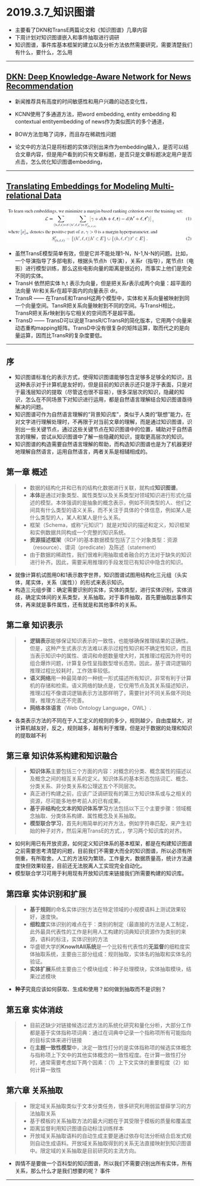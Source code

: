 ﻿# 2019.3.7_知识图谱

* 主要看了DKN和TransE两篇论文和《知识图谱》几章内容
* 下周计划对知识图谱嵌入和事件抽取进行调研
* 知识图谱，事件库基本框架的建立以及分析方法依然需要研究，需要清楚我们有什么，要什么，怎么用


---
## [DKN: Deep Knowledge-Aware Network for News Recommendation](https://arxiv.org/pdf/1801.08284v1.pdf)

* 新闻推荐具有高度的时间敏感性和用户兴趣的动态变化性，
* KCNN使用了多通道方法，把word embedding, entity embedding 和 contextual entityembedding of news作为类似图片的多个通道， 
* BOW方法忽略了词序，而且存在稀疏性问题

* 论文中的方法只是将标题的实体识别出来作为embedding输入，是否可以结合文章内容，但是用户看到的只有文章标题，是否只是文章标题决定用户是否点击，怎么优化知识图谱embedding，

---
## [Translating Embeddings for Modeling Multi-relational Data](https://www.utc.fr/~bordesan/dokuwiki/_media/en/transe_nips13.pdf)

![](https://github.com/qiuxingfa/picture_/blob/master/2019/e28231c59130a3e2f27094c0bacf12c.png)<br>

* 虽然TransE模型简单有效，但是它并不能处理1-N，N-1,N-N的问题。比如，一个导演指导了多部电影，根据头节点h（导演），关系r（指导），尾节点t（电影）进行模型训练，那么这些电影向量的距离是很近的，而事实上他们是完全不同的实体。 
* TransH 依然把实体 h,t 表示为向量，但是把关系r表示成两个向量：超平面的法向量 Wr和关系r在超平面内的向量表示 dr。
* TransR —— 在TransE和TransH这两个模型中，实体和关系向量被映射到同一个向量空间。TansR把关系向量映射到不同的空间。与TransH相比，TransR把关系r映射到与它相关的空间而不是超平面。
* TransD —— TransD可以说是TransR/CTransR的简化版本，它用两个向量来动态重构mapping矩阵。TransD中没有很复杂的矩阵运算，取而代之的是向量运算，因而比TransR的复杂度要低。

---
## 序
* 知识图谱标准化的表示方式，使得知识图谱能够包含足够多足够全的知识，且这种表示对于计算机是友好的，但是目前的知识表示还只是浮于表面，只是对于最浅层知识的提取（尽管这也很不容易），很多深层次的知识，隐藏的知识，怎么在不同场景下对知识进行运用，都是自然语言理解结合知识图谱亟待解决的问题。
* 知识图谱可作为自然语言理解的“背景知识库”，类似于人类的“联想”能力，在对文字进行理解处理时，不再限于对当前文章的理解，而是通过知识图谱，识别出一些关键节点，通过这些关键节点在知识图谱中的位置，辅助对于自然语言的理解，尝试从知识图谱中了解一些隐藏的知识，提取更高层次的知识。
* 知识图谱的构造需要自然语言理解的帮助，而构造知识图谱也是为了机器更好地理解自然语言，运用自然语言，两者关系是相辅相成的。

## 第一章 概述
> * 数据的结构化并和已有的结构化数据进行关联，就构成**知识图谱**。
>* **本体**是通过对象类型、属性类型以及关系类型对领域知识进行形式化描述的模型。本体强调的是抽象的概念表示，例如不同类型的人、他们之间具有什么类型的语义关系，而不关注于具体的个体信息，例如某人是什么类型的人，某人和某人是什么关系。
>* 框架（Schema，或称“元知识”）就是对知识的描述和定义，知识框架和实例数据共同构成一个完整的知识系统。
>* **资源描述框架**（RDF)的基本数据模型包括了三个对象类型：资源（resource）、谓词（predicate）及陈述（statement）
>* 由于数据的稀疏性，我们很难利用抽取或者融合的方法对于缺失的知识进行补齐。因此，需要采用推理的手段发现已有知识中隐含的知识。

* 就像计算机试图用0和1表示数字世界，知识图谱试图用结构化三元组（头实体，尾实体，关系（属性））的形式来表示知识。
* 构造三元组步骤：确定需要识别的实体，实体的类型，进行实体识别，实体消歧，确定实体间的关系类型，关系抽取。对于事件抽取，首先要抽取出事件实体，再来就是事件属性，还有就是和其他事件的关系。

## 第二章 知识表示
> * **逻辑表示**能够保证知识表示的一致性，也能够确保推理结果的正确性。但是，这种产生式表示方法难以表示过程性知识和不确定性知识，而且当表示知识中的属性、谓词和命题数量增大时，其推理过程因为符号的组合爆炸问题，计算复杂性呈指数型增长态势。因此，基于谓词逻辑的推理过程比较耗时，工作效率较低。
>* **语义网络**用一种最简单的一种统一形式描述所有知识，非常有利于计算机的存储和检索。语义网络的缺点是，它仅用节点及其关系描述知识，推理过程不像谓词逻辑表示方法那样明了，需要针对不同关系做不同处理，推理方法还不完善。
>* **网络本体语言**（Web Ontology Language，OWL）.

* 各类表示方法的不同在于人工定义的规则的多少，规则越少，自由度越大，对计算机越友好，反之，规则越多，越有利于推理，但是对于数据的处理和知识的提取越不利

## 第三章 知识体系构建和知识融合

> * **知识体系**主要包括三个方面的内容：对概念的分类、概念属性的描述以及概念之间的相互关系的定义。知识体系的基本形态包括词汇、概念、分类关系、非分类关系和公理这五个不同层次。
>* 真正进行构建之前，应该广泛调研现有的第三方知识体系或与之相关的资源，尽可能多地参考前人的已有成果。
>* **基于非结构化文本的知识体系学习**方法包括以下三个主要步骤：领域概念抽取、分类体系构建、属性概念及关系抽取。
>* **模型联合学习**，首先利用简单的对齐方法，例如字符串匹配，来产生初始的种子对齐，然后采用TransE的方式，，学习两个知识库的对齐。

* 如何利用已有开放资源，如何定义知识体系的基本框架，都是在构建知识图谱之前需要思考清楚的问题，目前我们不需要大而全的知识图谱，所以必须有所侧重，有所取舍。人工的方法较为繁琐，工作量大，数据质量高，统计方法速度快但效果较差，目前还无法脱离人工实现完全自动化。    
* 模型联合学习可用于利用现有开放知识库来链接我们所需要构建的知识库。

## 第四章 实体识别和扩展

> * **基于规则**的命名实体识别方法在特定领域的小规模语料上测试效果较好，速度快。
>* **细粒度**实体识别的难点在于：类别的制定（最直接的方法是人工制定，此外最具代表性的工作是利用人工构建的词典知识资源作为类别的来源，语料的标注，实体识别的方法
>* 华盛顿大学的**KnowItAll系统**是一个比较有代表性的**无监督**的细粒度实体抽取系统，主要由三部分组成：规则抽取，实体名的抽取和实体名的验证。
>* **实体扩展**系统主要由三个模块组成：种子处理模块，实体抽取模块，结果过滤模块

* **种子**究竟应该如何获取、生成和使用？如何做到抽取而不是识别？

## 第五章 实体消歧
> * 目前还缺少对链接候选过滤方法的系统化研究和量化分析，大部分工作都是基于实体指称项词典：通过在词典中记录一个指称项所有可能指向的目标实体来进行链接
>* 在**主题一致性模型**中，决定一致性打分的是实体指称项的候选实体概念与指称项上下文中的其他实体概念的一致性程度。在计算一致性打分时，通常需要考虑如下两个因素：（1）上下文实体的重要程度（2）如何计算一致性

## 第六章 关系抽取
> * 限定域关系抽取类似于文本分类任务，很多研究利用弱监督薛学习的方法抽取关系
>* 基于模板的关系抽取方法的最大问题在于其受限于模板的质量和覆盖度
>* 距离监督利用知识图谱自动标注训练样本
>* 开放域关系抽取语料的自动生成主要是通过依存句法分析结合启发式规则自动生成语料。开放域关系抽取得到的关系无法直接映射到知识图谱中。限定域的关系抽取是目前研究的主流方向。

* 舆情不是要做一个百科型的知识图谱，所以我们不需要识别出所有实体，所有关系，那么什么才是我们想要的呢？ 事件

-----








